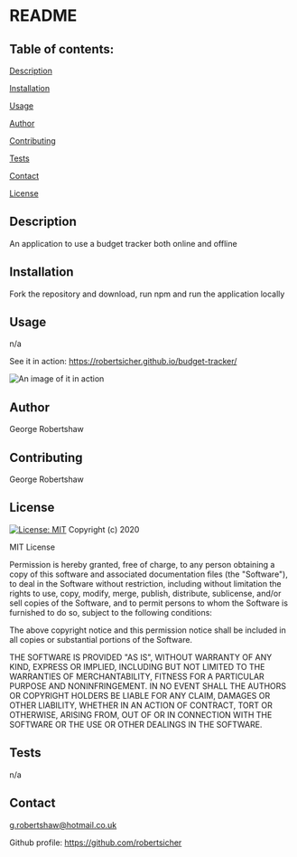 
  # README


  ## Table of contents:
  
  [Description](##description)
  
  [Installation](##installation)
  
  [Usage](##usage)
  
  [Author](##author)
  
  [Contributing](##contributing)
  
  [Tests](##tests)
  
  [Contact](##contact)

  [License](##license)
  
  ## Description
  An application to use a budget tracker both online and offline
  
  
  ## Installation 
  Fork the repository and download, run npm and run the application locally 
  
  ## Usage
  n/a
  
  See it in action:
  https://robertsicher.github.io/budget-tracker/
  
  ![An image of it in action ](app-image)
  
  
  ## Author
  George Robertshaw
  
  ## Contributing
  George Robertshaw

  ## License
  
[![License: MIT](https://img.shields.io/badge/License-MIT-yellow.svg)](https://opensource.org/licenses/MIT)
Copyright (c) 2020

MIT License

Permission is hereby granted, free of charge, to any person obtaining a copy
of this software and associated documentation files (the "Software"), to deal
in the Software without restriction, including without limitation the rights
to use, copy, modify, merge, publish, distribute, sublicense, and/or sell
copies of the Software, and to permit persons to whom the Software is
furnished to do so, subject to the following conditions:

The above copyright notice and this permission notice shall be included in all
copies or substantial portions of the Software.

THE SOFTWARE IS PROVIDED "AS IS", WITHOUT WARRANTY OF ANY KIND, EXPRESS OR
IMPLIED, INCLUDING BUT NOT LIMITED TO THE WARRANTIES OF MERCHANTABILITY,
FITNESS FOR A PARTICULAR PURPOSE AND NONINFRINGEMENT. IN NO EVENT SHALL THE
AUTHORS OR COPYRIGHT HOLDERS BE LIABLE FOR ANY CLAIM, DAMAGES OR OTHER
LIABILITY, WHETHER IN AN ACTION OF CONTRACT, TORT OR OTHERWISE, ARISING FROM,
OUT OF OR IN CONNECTION WITH THE SOFTWARE OR THE USE OR OTHER DEALINGS IN THE
SOFTWARE.

  ## Tests 
  n/a
  
  
  ## Contact 
  g.robertshaw@hotmail.co.uk

  Github profile: 
  https://github.com/robertsicher
 
  